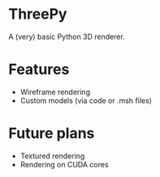 # ThreePy
A (very) basic Python 3D renderer.

# Features
- Wireframe rendering
- Custom models (via code or .msh files)

# Future plans
- Textured rendering
- Rendering on CUDA cores
